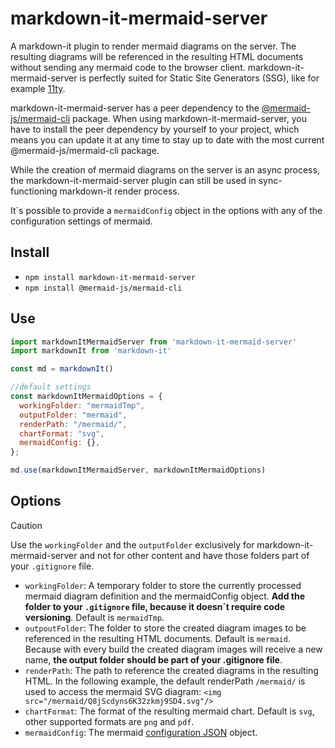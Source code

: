 # markdown-it-mermaid-server

A markdown-it plugin to render mermaid diagrams on the server. The resulting diagrams will be referenced in the resulting HTML documents without sending any mermaid code to the browser client. markdown-it-mermaid-server is perfectly suited for Static Site Generators (SSG), like for example [11ty](https://www.11ty.dev).

markdown-it-mermaid-server has a peer dependency to the [@mermaid-js/mermaid-cli](https://www.npmjs.com/package/@mermaid-js/mermaid-cli/) package. When using markdown-it-mermaid-server, you have to install the peer dependency by yourself to your project, which means you can update it at any time to stay up to date with the most current @mermaid-js/mermaid-cli package.

While the creation of mermaid diagrams on the server is an async process, the markdown-it-mermaid-server plugin can still be used in sync-functioning markdown-it render process.

It´s possible to provide a `mermaidConfig` object in the options with any of the configuration settings of mermaid.

## Install

- `npm install markdown-it-mermaid-server`
- `npm install @mermaid-js/mermaid-cli`

## Use

```js
import markdownItMermaidServer from 'markdown-it-mermaid-server'
import markdownIt from 'markdown-it'

const md = markdownIt()

//default settings
const markdownItMermaidOptions = {
  workingFolder: "mermaidTmp",
  outputFolder: "mermaid",
  renderPath: "/mermaid/",
  chartFormat: "svg",
  mermaidConfig: {},
};

md.use(markdownItMermaidServer, markdownItMermaidOptions)
```

## Options

> [!CAUTION]
> Use the `workingFolder` and the `outputFolder` exclusively for markdown-it-mermaid-server and not for other content and have those folders part of your `.gitignore` file.

- `workingFolder`: A temporary folder to store the currently processed mermaid diagram definition and the mermaidConfig object. **Add the folder to your `.gitignore` file, because it doesn´t require code versioning**. Default is `mermaidTmp`.
- `outpoutFolder`: The folder to store the created diagram images to be referenced in the resulting HTML documents. Default is `mermaid`. Because with every build the created diagram images will receive a new name, **the output folder should be part of your .gitignore file**.
- `renderPath`: The path to reference the created diagrams in the resulting HTML. In the following example, the default renderPath `/mermaid/` is used to access the mermaid SVG diagram: `<img src="/mermaid/Q8jScdyns6K32zkmj9SD4.svg"/>`
- `chartFormat`: The format of the resulting mermaid chart. Default is `svg`, other supported formats are `png` and `pdf`.
- `mermaidConfig`: The mermaid [configuration JSON](https://mermaid.js.org/config/schema-docs/config.html) object.
